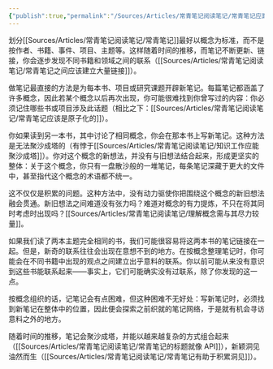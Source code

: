```yaml
---
{"publish":true,"permalink":"/Sources/Articles/常青笔记阅读笔记/常青笔记应面向概念.md","title":"常青笔记应面向概念","created":"2022-08-11","modified":"2023-03-14","published":"2025-07-09T00:03:41.812+08:00","tags":["review"],"cssclasses":""}
---
```




划分[[Sources/Articles/常青笔记阅读笔记/常青笔记]]最好以概念为标准，而不是按作者、书籍、事件、项目、主题等。这样随着时间的推移，而笔记不断更新、链接，你会逐步发现不同书籍和领域之间的联系（[[Sources/Articles/常青笔记阅读笔记/常青笔记之间应该建立大量链接]]）。

做笔记最直接的方法是为每本书、项目或研究课题开辟新笔记。每篇笔记都涵盖了许多概念，因此若某个概念以后再次出现，你可能很难找到你曾写过的内容：你必须记住哪些书或项目涉及此话题（相比之下：[[Sources/Articles/常青笔记阅读笔记/常青笔记应该是原子化的]]）。

你如果读到另一本书，其中讨论了相同概念，你会在那本书上写新笔记。这种方法是无法聚沙成塔的（有悖于[[Sources/Articles/常青笔记阅读笔记/知识工作应能聚沙成塔]]）。你对这个概念的新想法，并没有与旧想法结合起来，形成更坚实的整体：关于这个概念，你只有一盘散沙般的一堆笔记，每条笔记深藏于更大的文件中，甚至指代这个概念的术语都不统一。

这不仅仅是积累的问题。这种方法中，没有动力驱使你把围绕这个概念的新旧想法融会贯通。新旧想法之间难道没有张力吗？难道对概念的有力提炼，不只在将其同时考虑时出现吗？[[Sources/Articles/常青笔记阅读笔记/理解概念需与其尽力较量]]。

如果我们读了两本主题完全相同的书，我们可能很容易将这两本书的笔记链接在一起。但是，新奇的联系往往会出现在意想不到的地方。在按概念整理笔记时，你可能会在不同书籍中出现的观点之间建立出乎意料的联系。你以前可能从来没有意识到这些书能联系起来——事实上，它们可能确实没有过联系，除了你发现的这一点。

按概念组织的话，记笔记会有点困难，但这种困难不无好处：写新笔记时，必须找到新笔记在整体中的位置，因此便会探索之前织就的笔记网络，于是就有机会寻访意料之外的地方。

随着时间的推移，笔记会聚沙成塔，并能以越来越复杂的方式组合起来（[[Sources/Articles/常青笔记阅读笔记/常青笔记的标题就像 API]]），新颖洞见油然而生（[[Sources/Articles/常青笔记阅读笔记/常青笔记有助于积累洞见]]）。
